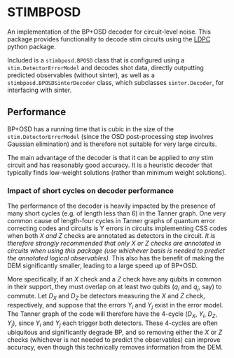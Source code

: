 # STIMBPOSD

An implementation of the BP+OSD decoder for circuit-level noise. This package provides functionality to decode stim circuits using the [LDPC](https://github.com/quantumgizmos/ldpc) python package.

Included is a `stimbposd.BPOSD` class that is configured using a `stim.DetectorErrorModel` and decodes shot data, directly outputting predicted observables (without sinter), as well as a `stimbposd.BPOSDSinterDecoder` class, which subclasses `sinter.Decoder`, for interfacing with sinter.

## Performance

BP+OSD has a running time that is cubic in the size of the `stim.DetectorErrorModel` (since the OSD post-processing step involves Gaussian elimination) and is therefore not suitable for very large circuits.

The main advantage of the decoder is that it can be applied to *any* stim circuit and has reasonably good accuracy. It is a heuristic decoder that typically finds low-weight solutions (rather than minimum weight solutions).

### Impact of short cycles on decoder performance

The performance of the decoder is heavily impacted by the presence of many short cycles (e.g. of length less than 6) in the Tanner graph. One very common cause of length-four cycles in Tanner graphs of quantum error correcting codes and circuits is Y errors in circuits implementing CSS codes when both $X$ *and* $Z$ checks are annotated as detectors in the circuit. *It is therefore strongly recommended that only $X$ or $Z$ checks are annotated in circuits when using this package (use whichever basis is needed to predict the annotated logical observables).* This also has the benefit of making the DEM significantly smaller, leading to a large speed up of BP+OSD.

More specifically, if an $X$ check and a $Z$ check have any qubits in common in their support, they must overlap on at least two qubits ($q_i$ and $q_j$, say) to commute. Let $D_X$ and $D_Z$ be detectors measuring the $X$ and $Z$ check, respectively, and suppose that the errors $Y_i$ and $Y_j$ exist in the error model. The Tanner graph of the code will therefore have the 4-cycle ($D_X$, $Y_i$, $D_Z$, $Y_j$), since $Y_i$ and $Y_j$ each trigger both detectors. These 4-cycles are often ubiquitous and significantly degrade BP, and so removing either the $X$ or $Z$ checks (whichever is not needed to predict the observables) can improve accuracy, even though this technically removes information from the DEM.
